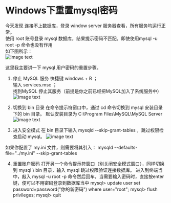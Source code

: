 # Windows下重置mysql密码 

今天发现 连接不上数据库，登录 window server 服务器查看，所有服务均运行正常。  
使用 root 账号登录 mysql 数据库，结果提示密码不匹配。即使使用mysql -u  root -p 命令也没有作用  
如下图所示：  
![image text](https://github.com/gorgeousCa/Dayup/blob/master/Windows%E4%B8%8B%E9%87%8D%E7%BD%AEmysql%E5%AF%86%E7%A0%81/mysql1.PNG)

这里我主要讲一下 mysql 用户密码的重置步骤。

1. 停止 MySQL 服务
快捷键 windows + R ；  
输入 services.msc  ；  
找到MySQL  停止其服务（前提是你之前已经把MySQL加入了系统服务中）
![image text](https://github.com/gorgeousCa/Dayup/blob/master/Windows%E4%B8%8B%E9%87%8D%E7%BD%AEmysql%E5%AF%86%E7%A0%81/%E6%9C%8D%E5%8A%A1.PNG)  

2. 切换到 bin 目录
在命令提示符窗口中，通过 cd 命令切换到 mysql 安装目录下的 bin 目录。
默认安装目录为 C:\Program Files\MySQL\MySQL Server   
![image text](https://github.com/gorgeousCa/Dayup/blob/master/Windows%E4%B8%8B%E9%87%8D%E7%BD%AEmysql%E5%AF%86%E7%A0%81/bin.PNG)

3. 进入安全模式 
在 bin 目录下输入 mysqld --skip-grant-tables ，跳过权限检查启动 mysql。
![image text](https://github.com/gorgeousCa/Dayup/blob/master/Windows%E4%B8%8B%E9%87%8D%E7%BD%AEmysql%E5%AF%86%E7%A0%81/bin1.PNG)

如果你配置了 my.ini 文件，则需要将其引入： mysqld --defaults-file="../my.ini" --skip-grant-tables 

4. 重置账户密码
打开另一个命令提示符窗口（别关闭安全模式窗口），同样切换到 mysql \ bin 目录，输入 mysql 跳过权限验证连接数据库。
进入到终端当中，敲入 mysql -u root -p 命令然后回车，当需要输入密码时，直接按enter键，便可以不用密码登录到数据库当中
mysql> update user set password=password("你的新密码") where user="root";
mysql> flush privileges;
mysql> quit
